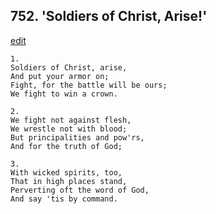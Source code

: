 
## 752.  'Soldiers of Christ, Arise!'
[edit](https://docs.google.com/document/d/1BrZ6i4ggKMZhZgTkp91smrdnwrn5glNo/edit?mode=html)



    1.
    Soldiers of Christ, arise,
    And put your armor on;
    Fight, for the battle will be ours;
    We fight to win a crown.

    2.
    We fight not against flesh,
    We wrestle not with blood;
    But principalities and pow'rs,
    And for the truth of God;

    3.
    With wicked spirits, too,
    That in high places stand,
    Perverting oft the word of God,
    And say 'tis by command.
